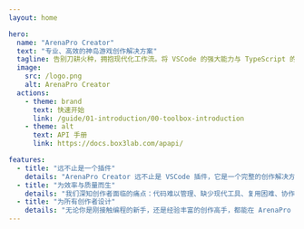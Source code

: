 ```yaml
---
layout: home

hero:
  name: "ArenaPro Creator"
  text: "专业、高效的神岛游戏创作解决方案"
  tagline: 告别刀耕火种，拥抱现代化工作流。将 VSCode 的强大能力与 TypeScript 的类型安全，无缝融入你的神岛创作生态。
  image:
    src: /logo.png
    alt: ArenaPro Creator
  actions:
    - theme: brand
      text: 快速开始
      link: /guide/01-introduction/00-toolbox-introduction
    - theme: alt
      text: API 手册
      link: https://docs.box3lab.com/apapi/

features:
  - title: "远不止是一个插件"
    details: "ArenaPro Creator 远不止是 VSCode 插件，它是一个完整的创作解决方案，是连接专业创作者世界与“神岛”游戏平台的桥梁和赋能器。<br>我们的使命是将现代软件工程的最佳实践引入游戏创作生态，帮助你构建更复杂、更健壮、更易于维护的游戏世界。"
  - title: "为效率与质量而生"
    details: "我们深知创作者面临的痛点：代码难以管理、缺少现代工具、复用困难、协作不畅。<br>ArenaPro 通过引入 TypeScript、智能提示、HMR 热更新、断点调试等一系列现代化工具链，精准地解决了这些问题，让你可以专注于创意本身。"
  - title: "为所有创作者设计"
    details: "无论你是刚接触编程的新手，还是经验丰富的创作高手，都能在 ArenaPro 中找到适合你的工具。<br>我们分层的设计哲学，为你提供了从坚实的工作流基座、先进的架构思想到繁荣的创作者生态的全方位支持。"
---
```


<style>
:root {
  --vp-home-hero-name-color: transparent;
  --vp-home-hero-name-background: -webkit-linear-gradient(120deg, #b043ff 30%, #ff4d99);

  --vp-home-hero-image-background-image: linear-gradient(-45deg, #b043ff 50%, #ff4d99 50%);
  --vp-home-hero-image-filter: blur(40px);
}
</style>
